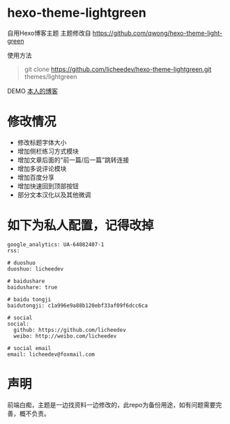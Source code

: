 # hexo-theme-lightgreen

自用Hexo博客主题
主题修改自 https://github.com/qwong/hexo-theme-light-green

使用方法

> git clone https://github.com/licheedev/hexo-theme-lightgreen.git themes/lightgreen

DEMO [本人的博客](http://licheedev.github.io)

# 修改情况
* 修改标题字体大小
* 增加侧栏练习方式模块
* 增加文章后面的“前一篇/后一篇”跳转连接
* 增加多说评论模块
* 增加百度分享
* 增加快速回到顶部按钮
* 部分文本汉化以及其他微调

# 如下为私人配置，记得改掉

```
google_analytics: UA-64082407-1
rss:

# duoshuo
duoshuo: licheedev

# baidushare
baidushare: true

# baidu tongji
baidutongji: c1a996e9a88b120ebf33af09f6dcc6ca

# social
social:
  github: https://github.com/licheedev
  weibo: http://weibo.com/licheedev

# social email
email: licheedev@foxmail.com
```

# 声明
前端白痴，主题是一边找资料一边修改的，此repo为备份用途，如有问题需要完善，概不负责。